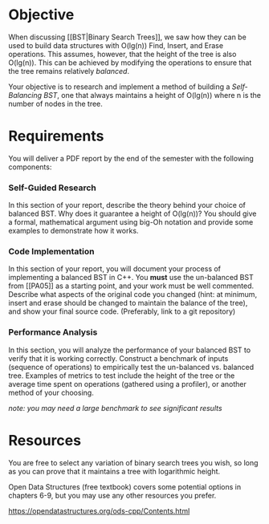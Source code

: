 
# Objective

When discussing [[BST|Binary Search Trees]], we saw how they can be used to build data structures with O(lg(n)) Find, Insert, and Erase operations. This assumes, however, that the height of the tree is also O(lg(n)). This can be achieved by modifying the operations to ensure that the tree remains relatively _balanced_.

Your objective is to research and implement a method of building a _Self-Balancing BST_, one that always maintains a height of O(lg(n)) where n is the number of nodes in the tree.

# Requirements

You will deliver a PDF report by the end of the semester with the following components:

### Self-Guided Research

In this section of your report, describe the theory behind your choice of balanced BST. Why does it guarantee a height of O(lg(n))? You should give a formal, mathematical argument using big-Oh notation and provide some examples to demonstrate how it works.

### Code Implementation

In this section of your report, you will document your process of implementing a balanced BST in C++. You **must** use the un-balanced BST from [[PA05]] as a starting point, and your work must be well commented.
Describe what aspects of the original code you changed (hint: at minimum, insert and erase should be changed to maintain the balance of the tree), and show your final source code. (Preferably, link to a git repository)

### Performance Analysis

In this section, you will analyze the performance of your balanced BST to verify that it is working correctly. Construct a benchmark of inputs (sequence of operations) to empirically test the un-balanced vs. balanced tree. Examples of metrics to test include the height of the tree or the average time spent on operations (gathered using a profiler), or another method of your choosing.

_note: you may need a large benchmark to see significant results_

# Resources

You are free to select any variation of binary search trees you wish, so long as you can prove that it maintains a tree with logarithmic height.

Open Data Structures (free textbook) covers some potential options in chapters 6-9, but you may use any other resources you prefer.

https://opendatastructures.org/ods-cpp/Contents.html